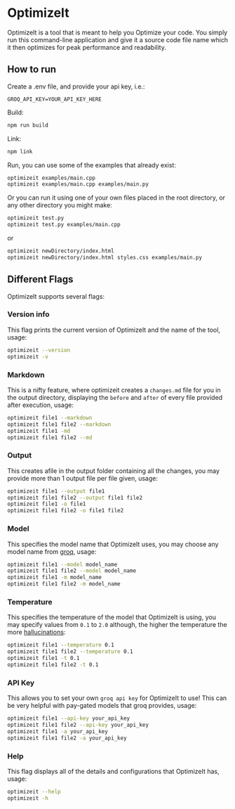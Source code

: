 # OptimizeIt

OptimizeIt is a tool that is meant to help you Optimize your code. You simply run this command-line application and give it a source code file name which it then optimizes for peak performance and readability.

## How to run

Create a .env file, and provide your api key, i.e.:

```
GROQ_API_KEY=YOUR_API_KEY_HERE
```

Build:

```bash
npm run build
```

Link:

```bash
npm link
```

Run, you can use some of the examples that already exist:

```bash
optimizeit examples/main.cpp
optimizeit examples/main.cpp examples/main.py
```

Or you can run it using one of your own files placed in the root directory, or any other directory you might make:

```bash
optimizeit test.py
optimizeit test.py examples/main.cpp
```

or

```bash
optimizeit newDirectory/index.html
optimizeit newDirectory/index.html styles.css examples/main.py
```

## Different Flags

OptimizeIt supports several flags:

### Version info

This flag prints the current version of OptimizeIt and the name of the tool, usage:

```bash
optimizeit --version
optimizeit -v
```

### Markdown

This is a nifty feature, where optimizeit creates a `changes.md` file for you in the output directory, displaying the `before` and `after` of every file provided after execution, usage:

```bash
optimizeit file1 --markdown
optimizeit file1 file2 --markdown
optimizeit file1 -md
optimizeit file1 file2 --md
```

### Output

This creates afile in the output folder containing all the changes, you may provide more than 1 output file per file given, usage:

```bash
optimizeit file1 --output file1
optimizeit file1 file2 --output file1 file2
optimizeit file1 -o file1
optimizeit file1 file2 -o file1 file2
```

### Model

This specifies the model name that OptimizeIt uses, you may choose any model name from [groq](https://console.groq.com/docs/models), usage:

```bash
optimizeit file1 --model model_name
optimizeit file1 file2 --model model_name
optimizeit file1 -m model_name
optimizeit file1 file2 -m model_name
```

### Temperature

This specifies the temperature of the model that OptimizeIt is using, you may specify values from `0.1` to `2.0` although, the higher the temperature the more [hallucinations](https://www.iguazio.com/glossary/llm-hallucination/):

```bash
optimizeit file1 --temperature 0.1
optimizeit file1 file2 --temperature 0.1
optimizeit file1 -t 0.1
optimizeit file1 file2 -t 0.1
```

### API Key

This allows you to set your own `groq api key` for OptimizeIt to use! This can be very helpful with pay-gated models that groq provides, usage:

```bash
optimizeit file1 --api-key your_api_key
optimizeit file1 file2 --api-key your_api_key
optimizeit file1 -a your_api_key
optimizeit file1 file2 -a your_api_key
```

### Help

This flag displays all of the details and configurations that OptimizeIt has, usage:

```bash
optimizeit --help
optimizeit -h
```
